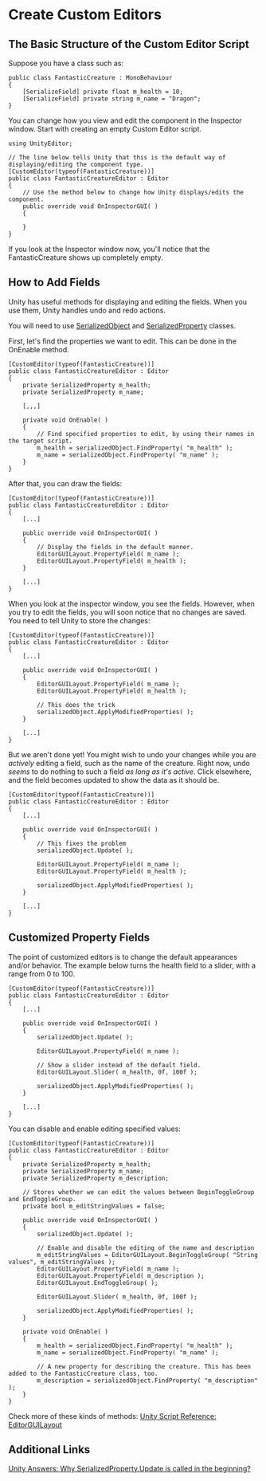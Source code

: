 # Create Custom Editors
## The Basic Structure of the Custom Editor Script
Suppose you have a class such as:

```
public class FantasticCreature : MonoBehaviour
{
    [SerializeField] private float m_health = 10;
    [SerializeField] private string m_name = "Dragon";
}
```

You can change how you view and edit the component in the Inspector window. Start with creating an empty Custom Editor script.
```
using UnityEditor;

// The line below tells Unity that this is the default way of displaying/editing the component type.
[CustomEditor(typeof(FantasticCreature))]
public class FantasticCreatureEditor : Editor
{
    // Use the method below to change how Unity displays/edits the component.
    public override void OnInspectorGUI( )
    {
        
    }
}
```

If you look at the Inspector window now, you'll notice that the FantasticCreature shows up completely empty.

## How to Add Fields
Unity has useful methods for displaying and editing the fields. When you use them, Unity handles undo and redo actions.

You will need to use [SerializedObject](https://docs.unity3d.com/ScriptReference/SerializedObject.html) and [SerializedProperty](https://docs.unity3d.com/ScriptReference/SerializedProperty.html) classes.

First, let's find the properties we want to edit. This can be done in the OnEnable method.

```
[CustomEditor(typeof(FantasticCreature))]
public class FantasticCreatureEditor : Editor
{
    private SerializedProperty m_health;
    private SerializedProperty m_name;

    [,,,]

    private void OnEnable( )
    {
        // Find specified properties to edit, by using their names in the target script.
        m_health = serializedObject.FindProperty( "m_health" );
        m_name = serializedObject.FindProperty( "m_name" );
    }
}
```

After that, you can draw the fields:

```
[CustomEditor(typeof(FantasticCreature))]
public class FantasticCreatureEditor : Editor
{
    [...]

    public override void OnInspectorGUI( )
    {
        // Display the fields in the default manner.
        EditorGUILayout.PropertyField( m_name );
        EditorGUILayout.PropertyField( m_health );
    }

    [...]
}
```

When you look at the inspector window, you see the fields. However, when you try to edit the fields, you will soon notice that no changes are saved. You need to tell Unity to store the changes:

```
[CustomEditor(typeof(FantasticCreature))]
public class FantasticCreatureEditor : Editor
{
    [...]

    public override void OnInspectorGUI( )
    {
        EditorGUILayout.PropertyField( m_name );
        EditorGUILayout.PropertyField( m_health );

        // This does the trick
        serializedObject.ApplyModifiedProperties( );
    }

    [...]
}
```

But we aren't done yet! You might wish to undo your changes while you are _actively_ editing a field, such as the name of the creature. Right now, undo _seems_ to do nothing to such a field _as long as it's active_. Click elsewhere, and the field becomes updated to show the data as it should be.

```
[CustomEditor(typeof(FantasticCreature))]
public class FantasticCreatureEditor : Editor
{
    [...]

    public override void OnInspectorGUI( )
    {
        // This fixes the problem
        serializedObject.Update( );

        EditorGUILayout.PropertyField( m_name );
        EditorGUILayout.PropertyField( m_health );

        serializedObject.ApplyModifiedProperties( );
    }

    [...]
}
```

## Customized Property Fields
The point of customized editors is to change the default appearances and/or behavior. The example below turns the health field to a slider, with a range from 0 to 100.

```
[CustomEditor(typeof(FantasticCreature))]
public class FantasticCreatureEditor : Editor
{
    [...]

    public override void OnInspectorGUI( )
    {
        serializedObject.Update( );

        EditorGUILayout.PropertyField( m_name );

        // Show a slider instead of the default field.
        EditorGUILayout.Slider( m_health, 0f, 100f );

        serializedObject.ApplyModifiedProperties( );
    }

    [...]
}
```

You can disable and enable editing specified values:

```
[CustomEditor(typeof(FantasticCreature))]
public class FantasticCreatureEditor : Editor
{
    private SerializedProperty m_health;
    private SerializedProperty m_name;
    private SerializedProperty m_description;

    // Stores whether we can edit the values between BeginToggleGroup and EndToggleGroup.
    private bool m_editStringValues = false;

    public override void OnInspectorGUI( )
    {
        serializedObject.Update( );

        // Enable and disable the editing of the name and description
        m_editStringValues = EditorGUILayout.BeginToggleGroup( "String values", m_editStringValues );
        EditorGUILayout.PropertyField( m_name );
        EditorGUILayout.PropertyField( m_description );
        EditorGUILayout.EndToggleGroup( );

        EditorGUILayout.Slider( m_health, 0f, 100f );

        serializedObject.ApplyModifiedProperties( );
    }

    private void OnEnable( )
    {
        m_health = serializedObject.FindProperty( "m_health" );
        m_name = serializedObject.FindProperty( "m_name" );

        // A new property for describing the creature. This has been added to the FantasticCreature class, too.
        m_description = serializedObject.FindProperty( "m_description" );
    }
}
```

Check more of these kinds of methods: [Unity Script Reference: EditorGUILayout](https://docs.unity3d.com/ScriptReference/EditorGUILayout.html)


## Additional Links
[Unity Answers: Why SerializedProperty.Update is called in the beginning?](https://answers.unity.com/questions/1455633/why-serializedpropertyupdate-is-called-in-the-begi.html)